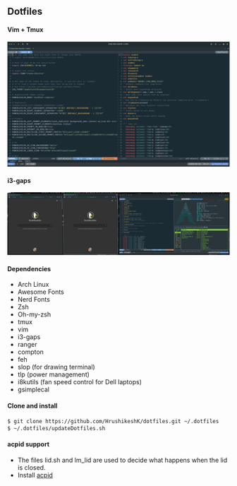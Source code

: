 ## Dotfiles

#### Vim + Tmux

![img01](img01.png)

#### i3-gaps

![img03](img03.png)

#### Dependencies
* Arch Linux
* Awesome Fonts
* Nerd Fonts
* Zsh
* Oh-my-zsh
* tmux
* vim
* i3-gaps
* ranger
* compton
* feh
* slop (for drawing terminal)
* tlp (power management)
* i8kutils (fan speed control for Dell laptops)
* gsimplecal

#### Clone and install

```
$ git clone https://github.com/HrushikeshK/dotfiles.git ~/.dotfiles
$ ~/.dotfiles/updateDotfiles.sh
```

#### acpid support
* The files lid.sh and lm_lid are used to decide what happens when the lid is closed.
* Install [acpid](https://wiki.archlinux.org/index.php/acpid)

